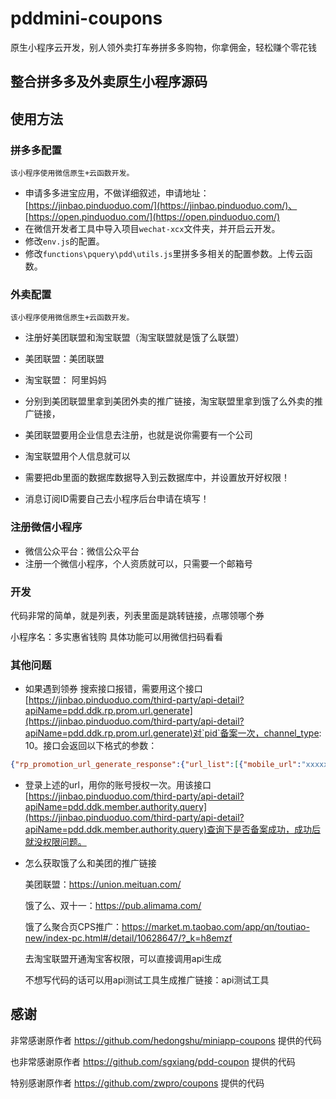 # pddmini-coupons
原生小程序云开发，别人领外卖打车券拼多多购物，你拿佣金，轻松赚个零花钱
## 整合拼多多及外卖原生小程序源码

## 使用方法

### 拼多多配置
`该小程序使用微信原生+云函数开发。`

* 申请多多进宝应用，不做详细叙述，申请地址：[https://jinbao.pinduoduo.com/](https://jinbao.pinduoduo.com/)、[https://open.pinduoduo.com/](https://open.pinduoduo.com/)
* 在微信开发者工具中导入项目`wechat-xcx`文件夹，并开启云开发。
* 修改`env.js`的配置。
* 修改`functions\pquery\pdd\utils.js`里拼多多相关的配置参数。上传云函数。


### 外卖配置
`该小程序使用微信原生+云函数开发。`
* 注册好美团联盟和淘宝联盟（淘宝联盟就是饿了么联盟）
* 美团联盟：美团联盟
* 淘宝联盟： 阿里妈妈
* 分别到美团联盟里拿到美团外卖的推广链接，淘宝联盟里拿到饿了么外卖的推广链接，
* 美团联盟要用企业信息去注册，也就是说你需要有一个公司
* 淘宝联盟用个人信息就可以

* 需要把db里面的数据库数据导入到云数据库中，并设置放开好权限！
* 消息订阅ID需要自己去小程序后台申请在填写！

### 注册微信小程序
* 微信公众平台：微信公众平台
* 注册一个微信小程序，个人资质就可以，只需要一个邮箱号

### 开发
代码非常的简单，就是列表，列表里面是跳转链接，点哪领哪个券

小程序名：多实惠省钱购
具体功能可以用微信扫码看看

### 其他问题

* 如果遇到领券 搜索接口报错，需要用这个接口[https://jinbao.pinduoduo.com/third-party/api-detail?apiName=pdd.ddk.rp.prom.url.generate](https://jinbao.pinduoduo.com/third-party/api-detail?apiName=pdd.ddk.rp.prom.url.generate)对`pid`备案一次，channel_type: 10。接口会返回以下格式的参数：

```json
{"rp_promotion_url_generate_response":{"url_list":[{"mobile_url":"xxxxx","url":"xxxx"}],"request_id":"xxx"}}
```
* 登录上述的url，用你的账号授权一次。用该接口[https://jinbao.pinduoduo.com/third-party/api-detail?apiName=pdd.ddk.member.authority.query](https://jinbao.pinduoduo.com/third-party/api-detail?apiName=pdd.ddk.member.authority.query)查询下是否备案成功，成功后就没权限问题。


* 怎么获取饿了么和美团的推广链接
  
  美团联盟：https://union.meituan.com/

  饿了么、双十一：https://pub.alimama.com/

  饿了么聚合页CPS推广：https://market.m.taobao.com/app/qn/toutiao-new/index-pc.html#/detail/10628647/?_k=h8emzf

  去淘宝联盟开通淘宝客权限，可以直接调用api生成

  不想写代码的话可以用api测试工具生成推广链接：api测试工具
  
## 感谢
非常感谢原作者   https://github.com/hedongshu/miniapp-coupons 提供的代码

也非常感谢原作者 https://github.com/sgxiang/pdd-coupon 提供的代码

特别感谢原作者  https://github.com/zwpro/coupons 提供的代码

